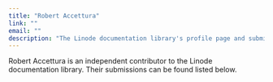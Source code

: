 ```yaml
---
title: "Robert Accettura"
link: ""
email: ""
description: "The Linode documentation library's profile page and submission listing for Robert Accettura"
---
```


Robert Accettura is an independent contributor to the Linode documentation library. Their submissions can be found listed below.